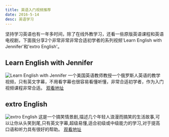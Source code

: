 ```yaml
---
title: 英语入门视频推荐
date: 2016-5-14
desc: 英语学习
---
```

坚持学习英语也有一年多时间，除了在线外教学习，还看一些原版英语课程和英语电视剧，下面我分享2个非常非常非常合适初学者的系列视频'Learn English with Jennifer'和'extro English'。
<!-- more -->
## Learn English with Jennifer
![Learn English with Jennifer](/img/english-1.png)
一个美国英语教师教授一个俄罗斯人英语的教学视频，只有英文字幕，不用看字幕也很容易看懂听懂，非常合适初学者，作为入门视频课程非常合适。
[观看地址](http://video.1speaking.com/view/index335.html)

## extro English
![extro English](/img/english-2.jpg)
这是一个搞笑情景剧,描述几个年轻人浪漫而搞笑的生活故事,可以让你从头笑到尾,只有英文字幕,超级易懂,适合初级或中级能力的学习,对于提高口语和听力具有很好的帮助。
[观看地址](http://video.1speaking.com/view/index418.html)
